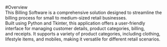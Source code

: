 #Overview
<br>
This Billing Software is a comprehensive solution designed to streamline the billing process for small to medium-sized retail businesses.
<br>
Built using Python and Tkinter, this application offers a user-friendly interface for managing customer details, product categories, billing, 
<br>
and receipts. It supports a variety of product categories, including clothing, lifestyle items, and mobiles, making it versatile for different retail scenarios.
